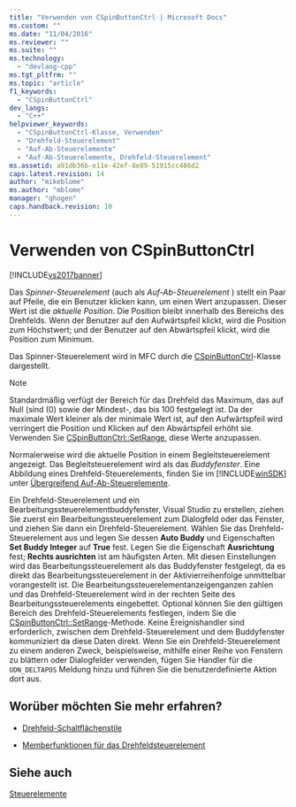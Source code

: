 ```yaml
---
title: "Verwenden von CSpinButtonCtrl | Microsoft Docs"
ms.custom: ""
ms.date: "11/04/2016"
ms.reviewer: ""
ms.suite: ""
ms.technology: 
  - "devlang-cpp"
ms.tgt_pltfrm: ""
ms.topic: "article"
f1_keywords: 
  - "CSpinButtonCtrl"
dev_langs: 
  - "C++"
helpviewer_keywords: 
  - "CSpinButtonCtrl-Klasse, Verwenden"
  - "Drehfeld-Steuerelement"
  - "Auf-Ab-Steuerelemente"
  - "Auf-Ab-Steuerelemente, Drehfeld-Steuerelement"
ms.assetid: a91db36b-e11e-42ef-8e89-51915cc486d2
caps.latest.revision: 14
author: "mikeblome"
ms.author: "mblome"
manager: "ghogen"
caps.handback.revision: 10
---
```

# Verwenden von CSpinButtonCtrl
[!INCLUDE[vs2017banner](../assembler/inline/includes/vs2017banner.md)]

Das *Spinner\-Steuerelement* \(auch als *Auf\-Ab\-Steuerelement* \) stellt ein Paar auf Pfeile, die ein Benutzer klicken kann, um einen Wert anzupassen.  Dieser Wert ist die *aktuelle Position*.  Die Position bleibt innerhalb des Bereichs des Drehfelds.  Wenn der Benutzer auf den Aufwärtspfeil klickt, wird die Position zum Höchstwert; und der Benutzer auf den Abwärtspfeil klickt, wird die Position zum Minimum.  
  
 Das Spinner\-Steuerelement wird in MFC durch die [CSpinButtonCtrl](../mfc/reference/cspinbuttonctrl-class.md)\-Klasse dargestellt.  
  
> [!NOTE]
>  Standardmäßig verfügt der Bereich für das Drehfeld das Maximum, das auf Null \(sind \(0\) sowie der Mindest\-, das bis 100 festgelegt ist.  Da der maximale Wert kleiner als der minimale Wert ist, auf den Aufwärtspfeil wird verringert die Position und Klicken auf den Abwärtspfeil erhöht sie.  Verwenden Sie [CSpinButtonCtrl::SetRange](../Topic/CSpinButtonCtrl::SetRange.md), diese Werte anzupassen.  
  
 Normalerweise wird die aktuelle Position in einem Begleitsteuerelement angezeigt.  Das Begleitsteuerelement wird als das *Buddyfenster*.  Eine Abbildung eines Drehfeld\-Steuerelements, finden Sie im [!INCLUDE[winSDK](../atl/includes/winsdk_md.md)] unter [Übergreifend Auf\-Ab\-Steuerelemente](http://msdn.microsoft.com/library/windows/desktop/bb759889).  
  
 Ein Drehfeld\-Steuerelement und ein Bearbeitungssteuerelementbuddyfenster, Visual Studio zu erstellen, ziehen Sie zuerst ein Bearbeitungssteuerelement zum Dialogfeld oder das Fenster, und ziehen Sie dann ein Drehfeld\-Steuerelement.  Wählen Sie das Drehfeld\-Steuerelement aus und legen Sie dessen **Auto Buddy** und Eigenschaften **Set Buddy Integer** auf **True** fest.  Legen Sie die Eigenschaft **Ausrichtung** fest; **Rechts ausrichten** ist am häufigsten Arten.  Mit diesen Einstellungen wird das Bearbeitungssteuerelement als das Buddyfenster festgelegt, da es direkt das Bearbeitungssteuerelement in der Aktivierreihenfolge unmittelbar vorangestellt ist.  Die Bearbeitungssteuerelementanzeigenganzen zahlen und das Drehfeld\-Steuerelement wird in der rechten Seite des Bearbeitungssteuerelements eingebettet.  Optional können Sie den gültigen Bereich des Drehfeld\-Steuerelements festlegen, indem Sie die [CSpinButtonCtrl::SetRange](../Topic/CSpinButtonCtrl::SetRange.md)\-Methode.  Keine Ereignishandler sind erforderlich, zwischen dem Drehfeld\-Steuerelement und dem Buddyfenster kommuniziert da diese Daten direkt.  Wenn Sie ein Drehfeld\-Steuerelement zu einem anderen Zweck, beispielsweise, mithilfe einer Reihe von Fenstern zu blättern oder Dialogfelder verwenden, fügen Sie Handler für die `UDN_DELTAPOS` Meldung hinzu und führen Sie die benutzerdefinierte Aktion dort aus.  
  
## Worüber möchten Sie mehr erfahren?  
  
-   [Drehfeld\-Schaltflächenstile](../mfc/spin-button-styles.md)  
  
-   [Memberfunktionen für das Drehfeldsteuerelement](../mfc/spin-button-member-functions.md)  
  
## Siehe auch  
 [Steuerelemente](../mfc/controls-mfc.md)
